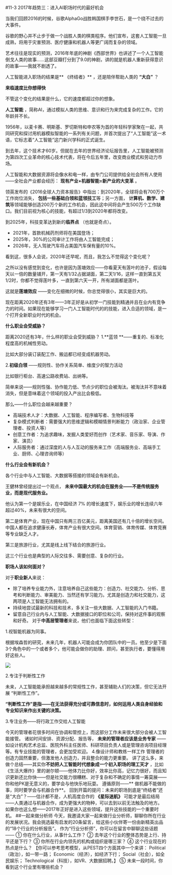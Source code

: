 #11-3 2017年趋势三：进入AI职场时代的最好机会 

当我们回顾2016的时候，谷歌AlphaGo战胜韩国棋手李世石，是一个绕不过去的大事件。

谷歌的野心并不止步于做一个战胜人类的棋类程序。他们宣布，这套人工智能一旦成熟，将用于灾害预测、医疗健康和机器人等更广阔而复杂的领域。

艺术往往是现实的预测，2016年年底的神剧《西部世界》也讲述了一个人工智能倒戈人类的故事……这部豆瓣打分到了9.0的神剧，讲的就是机器人重新获得意识的故事——我就不剧透了。

人工智能进入职场的结果是** 《终结者》** ，还是陪伴帮助人类的 **“大白”** ？ 

**来临速度比你想得快**

不管这个变化的结果是什么，它的速度都超过你的想象。

**人工智能** ，简称AI，通过模拟人类的思维、意识和行为来完成复杂的工作。它的年龄并不长。

1956年，以麦卡赛、明斯基、罗切斯特和申农等为首的年轻科学家聚在一起，共同研究和探讨用机器模拟智能的一系列有关问题，并首次提出了“人工智能”这一术语，它标志着“人工智能”这门新兴学科的正式诞生。

到去年，这个技术才60岁。但就在去年的世界经济论坛报告里，人工智能被预测为第四次工业革命的核心技术代表，将在今后五年里，改变商业模式和劳动力市场。

人工智能和大数据资源将会像水和电一样，由专门公司提供给全社会所有人使用——全社会产业都会经历： **现有产业+机器智能=新产业的大变革** 。

领英发布的《2016全球人力资本报告》中指出：到2020年，全球将会有700万个工作岗位消失， **包括一些基础白领和蓝领技工**等；另一方面， **计算机、数学、建筑**等领域能够创造200万个新的工作机会，因此这中间将会产生500万个工作缺口。我们目前视为核心的技能，有超过1/3到2020年都将改变。

到2025年，科技变革达到新的**临界点** （也就是奇点）。
- 2021年，首款机械药剂师将在美国登场；
- 2025年，30%的公司审计工作将由人工智能完成；
- 2026年，无人驾驶汽车将占美国汽车保有量的10%。

看到这，很多人会说，2020年还早呢，而且，我怎么不觉得这个变化呢？

之所以没有感觉到变化，也许是因为莲塘效应——你看夏天有莲叶的池子，假设每天以一倍的数量铺开，第一天有1/32占据湖面，第二天1/16，这样一直到第五天1/2时，你都不觉得莲叶多，一直到第六天一开，所有湖面都是莲叶。

这就是**莲塘效应** ——变化在细微的时候，你总觉得很小，其实是巨大的。

现在距离2020年还有3年——3年正好是从初学一门技能到精通并且在业内有竞争力的时间。如果现在能够学习一门人工智能时代的的技能，进入合适的领域，是一个打开全新职业时代的机会。

**什么职业会受威胁？**

距离2020还有3年，什么样的职业会受到威胁？
1.**蓝领 **——重复的、标准化程度高的机械性劳动。

比如大部分装订装配工作、搬运都已经变成机器劳动。

2.**初级白领** ——规则性、协作关系简单、维度少的智力活动

比如银行柜台、高速公路收费站、出纳等。

简单来说——规则性强、协作能力低、节点少的职位会被淘汰。被淘汰并不意味着消失，但是意味着这个领域的投入产出比会极低。

那么——什么职位会越来越重要？ 

- 高端技术人才：大数据、人工智能、程序编写者、生物科技等
- 复杂模式判断者：需要强大的思维逻辑和模糊情景判断能力（政治家、企业管理者、投资人等）
- 创意工作者：为追求趣味，发掘人类爱好而创作（艺术家、音乐家、导演、作家、演员）
- 人际服务者：通过深度的人与人互动的服务来工作（高端服务业、高端手工业、厨师、心理咨询师等）

**什么行业会有新机会？**

各个行业中与人工智能、大数据等搭接的领域会有新机会。

王健林曾经提出过一个观点， **未来中国最大的机会在服务业——不是传统服务业，而是现代服务业。**

他认为第一个是娱乐业，在中国经济 7% 的增长速度下，娱乐业的增长连续六年超过40%，未来有很大的空间。

第二是体育产业，现在中国只有两三百亿美元，距离美国还有几十倍的增长空间。中国人都在追求健康长寿，体育产业有很大空间。体育营销、体育传媒、体育竞赛等专业缺乏人才。

第三是旅游行业，尤其是线上线下结合的旅游行业。

这三个行业也是典型的人际交往多、需要创意、复杂的行业。

**职场人该如何面对？**

对于**职业新人**来说：

- 除了培养专业能力外，注意培养自己这些能力：创造力、社交能力、分析、思考和判断能力、审美能力、当然还有学习能力。尤其是创造力和社交能力，这两项是人工智能无法拥有的。
- 持续地尝试最新的科技和技术，多关注一些大数据、人工智能的入门书籍。
- 留意自己行业内与人工智能、大数据接口的职位和公司，保持对这件事的观察和好奇。
对于**中高层管理者**来说，他们也面临下面这些转型：

1.视智能机器为同事。

根据埃森哲的研究，未来几年，机器人可能会成为你团队中的一员。他至少是下面3个角色中的一个或者多个，他可能会做你的助理、顾问，甚至执行者，要懂得用好这些人。

![](./_image/img_1515.jpg)

2.专注于判断性工作

未来，人工智能能承担越来越多的常规性工作，甚至辅助人们的决策，但它无法开展 “判断性工作”。

**“判断性工作”是指——在无法获得充分或可靠信息时，如何运用人类自身经验和专业知识来作出关键的决策。**

3.专注业务——将行政工作交给人工智能

今天的管理者花很多时间在协调和管控上，而这部分工作未来很大部分会被人工智能接管。
诸如时间安排、资源分配、报告等， **未来的管理者应该是业务专家** ——如设计机构艺术总监、医院外科主任医师、科研项目负责人或是管理咨询项目经理等。有专业技能的管理者，会更加受欢迎。
4.像设计师和教练一样工作
管理者的创造力固然重要，但激发他人创造力，并且整合的能力更重要。
讲了这么多，来做个总结——其实你**不妨把人工智能时代想象成一个初入职场的理工天才** ，比如《生活大爆炸》里的谢尔顿——他体力比你好，效率比你高，记忆力很好，而且知识更新还比你快——但是社交能力很糟糕、对于复杂和不确定的事情一筹莫展——你和他PK是无意义的，要学会与他快乐地玩耍。
遵循原则——** 做机器不能做的事，同时要学会与机器合作**。
回到开篇的提问：未来的职场到底是“终结者”还是“大白”？——估计都不是，人机高度合作的 **《星际迷航》** 可能才是最后结局——人类通过与机器合作，成为更强大的物种，可以去到以前无法触及的地方。
如果你也这么想——2017年正好是进入这些领域，提升这些技能的一个重要时机。
##一起来做分析师
今天，我邀请大家一起来做行业分析师，聊聊你所在行业的发展状况。我会挑选最有启发的20条留言，给这些小伙伴寄一份由新精英出品的“18个行业的分析报告”。
作为“行业分析师”，你可以在留言中聊聊这些话题——
①	你在什么行业，从事什么工作？
②	去年这个行业的整体态势是上行、持平还是下行？
③	你所在行业内领先的机构或组织是哪三家？
④	这个行业现在的热点是什么？
【你可以参考思考模型，从PEST四个方面其中一个来讲：
Political（政治），如一带一路；
Economic（经济），如经济下行；
Social（社会），如全民娱乐； 
Technological（科技），如VR、大数据招聘。】
⑤	未来一段时间，你看到这个行业里有哪些机会？